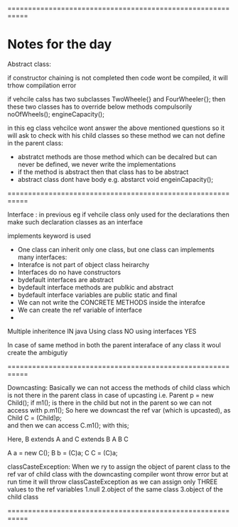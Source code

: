 
===========================================================

Notes for the day
===========================================================
Abstract class:

if constructor chaining is not completed then code wont be compiled, it will trhow 
compilation error

if vehcile calss has two subclasses TwoWheele{} and FourWheeler{};
then these two classes has to override below methods compulsorily
noOfWheels();
engineCapacity();

in this eg class vehcilce wont answer the above mentioned questions so it will ask to 
check with his child classes so these method we can not define in the parent class:

- abstratct methods are those method which can be decalred but can never be defined, 
  we never write the implementations
- if the method is abstract then that class has to be abstract
- abstract class dont have body
e.g.
abstarct void engeinCapacity();


===========================================================

Interface :
in previous eg if vehcile class only used for the declarations then make such declaration 
classes as an interface  


implements keyword is used

- One class can inherit only one class, but one class can implements many interfaces:
- Interafce is not part of object class heirarchy
- Interfaces do no have constructors
- bydefault interfaces are abstract
- bydefault interface methods are publkic and abstract 
- bydefault interface variables are public static and final
- We can not write the CONCRETE METHODS inside the interafce 
 - We can create the ref variable of interface
 - 


Multiple inheritence IN java 
Using class NO
using interfaces YES

In case of same method in both the parent interaface of any class it woul create the ambigutiy

===========================================================

Downcasting:
Basically we can not access the methods of child class which is not there in the parent class in case of upcasting 
i.e. Parent p = new Child();
if m1(); is there in the child but not in the parent so we can not access with p.m1();
So here we downcast the ref var (which is upcasted), as
Child C = (Child)p;     
and then we can access C.m1(); with this;

Here, B extends A and C extends B
A
B
C

A a = new C();
B b = (C)a; 
C C = (C)a;


classCasteException:
When we ry to assign the object of parent class to the ref var of child class with the downcasting compiler wont throw error but at run time it will throw classCasteException as we can assign only THREE values to the ref variables
1.null
2.object of the same class
3.object of the child class

===========================================================



